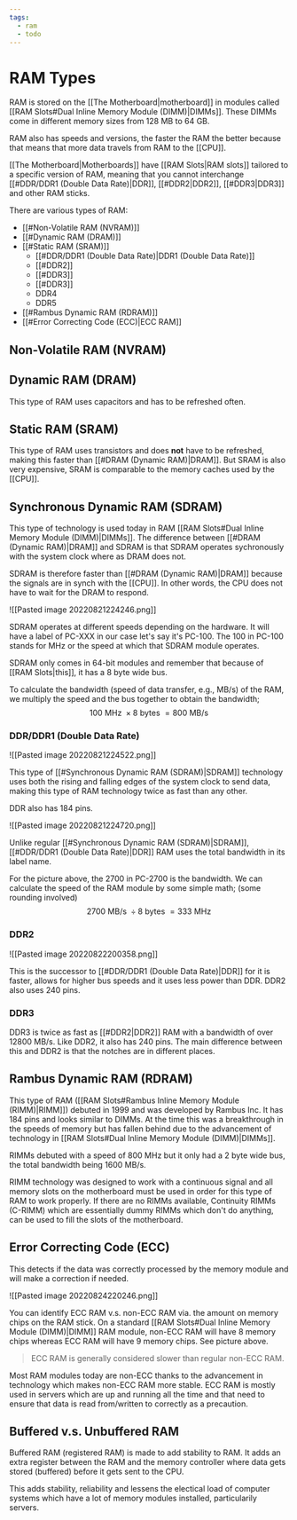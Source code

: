 ```yaml
---
tags:
  - ram
  - todo
---
```

# RAM Types

RAM is stored on the [[The Motherboard|motherboard]] in modules called [[RAM Slots#Dual Inline Memory Module (DIMM)|DIMMs]]. These DIMMs come in different memory sizes from 128 MB to 64 GB.

RAM also has speeds and versions, the faster the RAM the better because that means that more data travels from RAM to the [[CPU]].

[[The Motherboard|Motherboards]] have [[RAM Slots|RAM slots]] tailored to a specific version of RAM, meaning that you cannot interchange [[#DDR/DDR1 (Double Data Rate)|DDR]], [[#DDR2|DDR2]], [[#DDR3|DDR3]] and other RAM sticks.

There are various types of RAM:

- [[#Non-Volatile RAM (NVRAM)]]
- [[#Dynamic RAM (DRAM)]]
- [[#Static RAM (SRAM)]]
	- [[#DDR/DDR1 (Double Data Rate)|DDR1 (Double Data Rate)]]
	- [[#DDR2]]
	- [[#DDR3]]
	- [[#DDR3]]
	- DDR4
	- DDR5
- [[#Rambus Dynamic RAM (RDRAM)]]
- [[#Error Correcting Code (ECC)|ECC RAM]]

## Non-Volatile RAM (NVRAM)

## Dynamic RAM (DRAM)

This type of RAM uses capacitors and has to be refreshed often.

## Static RAM (SRAM)

This type of RAM uses transistors and does **not** have to be refreshed, making this faster than [[#DRAM (Dynamic RAM)|DRAM]]. But SRAM is also very expensive, SRAM is comparable to the memory caches used by the [[CPU]].

## Synchronous Dynamic RAM (SDRAM)

This type of technology is used today in RAM [[RAM Slots#Dual Inline Memory Module (DIMM)|DIMMs]]. The difference between [[#DRAM (Dynamic RAM)|DRAM]] and SDRAM is that SDRAM operates sychronously with the system clock where as DRAM does not.

SDRAM is therefore faster than [[#DRAM (Dynamic RAM)|DRAM]] because the signals are in synch with the [[CPU]]. In other words, the CPU does not have to wait for the DRAM to respond.

![[Pasted image 20220821224246.png]]

SDRAM operates at different speeds depending on the hardware. It will have a label of PC-XXX in our case let's say it's PC-100. The 100 in PC-100 stands for MHz or the speed at which that SDRAM module operates.

SDRAM only comes in 64-bit modules and remember that because of [[RAM Slots|this]], it has a 8 byte wide bus.

To calculate the bandwidth (speed of data transfer, e.g., MB/s) of the RAM, we multiply the speed and the bus together to obtain the bandwidth;
$$
100\text{ MHz }\times8\text{ bytes } = 800\text{ MB/s}
$$

### DDR/DDR1 (Double Data Rate)

![[Pasted image 20220821224522.png]]

This type of [[#Synchronous Dynamic RAM (SDRAM)|SDRAM]] technology uses both the rising and falling edges of the system clock to send data, making this type of RAM technology twice as fast than any other.

DDR also has 184 pins.

![[Pasted image 20220821224720.png]]

Unlike regular [[#Synchronous Dynamic RAM (SDRAM)|SDRAM]], [[#DDR/DDR1 (Double Data Rate)|DDR]] RAM uses the total bandwidth in its label name.

For the picture above, the 2700 in PC-2700 is the bandwidth. We can calculate the speed of the RAM module by some simple math; (some rounding involved)
$$
2700\text{ MB/s }\div8\text{ bytes } = 333\text{ MHz}
$$

### DDR2

![[Pasted image 20220822200358.png]]

This is the successor to [[#DDR/DDR1 (Double Data Rate)|DDR]] for it is faster, allows for higher bus speeds and it uses less power than DDR. DDR2 also uses 240 pins.

### DDR3

DDR3 is twice as fast as [[#DDR2|DDR2]] RAM with a bandwidth of over 12800 MB/s. Like DDR2, it also has 240 pins. The main difference between this and DDR2 is that the notches are in different places.

## Rambus Dynamic RAM (RDRAM)

This type of RAM ([[RAM Slots#Rambus Inline Memory Module (RIMM)|RIMM]]) debuted in 1999 and was developed by Rambus Inc. It has 184 pins and looks similar to DIMMs. At the time this was a breakthrough in the speeds of memory but has fallen behind due to the advancement of technology in [[RAM Slots#Dual Inline Memory Module (DIMM)|DIMMs]].

RIMMs debuted with a speed of 800 MHz but it only had a 2 byte wide bus, the total bandwidth being 1600 MB/s.

RIMM technology was designed to work with a continuous signal and all memory slots on the motherboard must be used in order for this type of RAM to work properly. If there are no RIMMs available, Continuity RIMMs (C-RIMM) which are essentially dummy RIMMs which don't do anything, can be used to fill the slots of the motherboard.

## Error Correcting Code (ECC)

This detects if the data was correctly processed by the memory module and will make a correction if needed.

![[Pasted image 20220824220246.png]]

You can identify ECC RAM v.s. non-ECC RAM via. the amount on memory chips on the RAM stick. On a standard [[RAM Slots#Dual Inline Memory Module (DIMM)|DIMM]] RAM module, non-ECC RAM will have 8 memory chips whereas ECC RAM will have 9 memory chips. See picture above.

>ECC RAM is generally considered slower than regular non-ECC RAM.

Most RAM modules today are non-ECC thanks to the advancement in technology which makes non-ECC RAM more stable. ECC RAM is mostly used in servers which are up and running all the time and that need to ensure that data is read from/written to correctly as a precaution.

## Buffered v.s. Unbuffered RAM

Buffered RAM (registered RAM) is made to add stability to RAM. It adds an extra register between the RAM and the memory controller where data gets stored (buffered) before it gets sent to the CPU.

This adds stability, reliability and lessens the electical load of computer systems which have a lot of memory modules installed, particularily servers.
